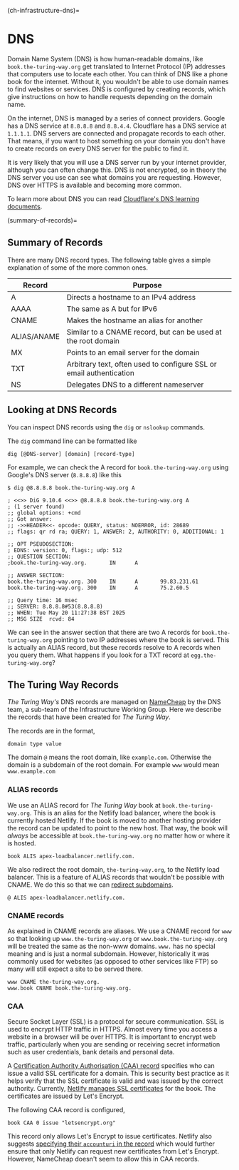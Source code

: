 (ch-infrastructure-dns)=
# DNS

Domain Name System (DNS) is how human-readable domains, like `book.the-turing-way.org` get translated to Internet Protocol (IP) addresses that computers use to locate each other.
You can think of DNS like a phone book for the internet.
Without it, you wouldn't be able to use domain names to find websites or services.
DNS is configured by creating records, which give instructions on how to handle requests depending on the domain name.

On the internet, DNS is managed by a series of connect providers.
Google has a DNS service at `8.8.8.8` and `8.8.4.4`.
Cloudflare has a DNS service at `1.1.1.1`.
DNS servers are connected and propagate records to each other.
That means, if you want to host something on your domain you don't have to create records on every DNS server for the public to find it.

It is very likely that you will use a DNS server run by your internet provider, although you can often change this.
DNS is not encrypted, so in theory the DNS server you use can see what domains you are requesting.
However, DNS over HTTPS is available and becoming more common.

To learn more about DNS you can read [Cloudflare's DNS learning documents](https://www.cloudflare.com/learning/dns/what-is-dns/).

(summary-of-records)=
## Summary of Records

There are many DNS record types.
The following table gives a simple explanation of some of the more common ones.

| Record      | Purpose                                                               |
| --------    | --------------------------------------------------------------------- |
| A           | Directs a hostname to an IPv4 address                                 |
| AAAA        | The same as A but for IPv6                                            |
| CNAME       | Makes the hostname an alias for another                               |
| ALIAS/ANAME | Similar to a CNAME record, but can be used at the root domain         |
| MX          | Points to an email server for the domain                              |
| TXT         | Arbitrary text, often used to configure SSL or email authentication   |
| NS          | Delegates DNS to a different nameserver                               |

## Looking at DNS Records

You can inspect DNS records using the `dig` or `nslookup` commands.

The `dig` command line can be formatted like

```console
dig [@DNS-server] [domain] [record-type]
```

For example, we can check the A record for `book.the-turing-way.org` using Google's DNS server (`8.8.8.8`) like this

```console
$ dig @8.8.8.8 book.the-turing-way.org A

; <<>> DiG 9.10.6 <<>> @8.8.8.8 book.the-turing-way.org A
; (1 server found)
;; global options: +cmd
;; Got answer:
;; ->>HEADER<<- opcode: QUERY, status: NOERROR, id: 28689
;; flags: qr rd ra; QUERY: 1, ANSWER: 2, AUTHORITY: 0, ADDITIONAL: 1

;; OPT PSEUDOSECTION:
; EDNS: version: 0, flags:; udp: 512
;; QUESTION SECTION:
;book.the-turing-way.org.       IN      A

;; ANSWER SECTION:
book.the-turing-way.org. 300    IN      A       99.83.231.61
book.the-turing-way.org. 300    IN      A       75.2.60.5

;; Query time: 16 msec
;; SERVER: 8.8.8.8#53(8.8.8.8)
;; WHEN: Tue May 20 11:27:38 BST 2025
;; MSG SIZE  rcvd: 84
```

We can see in the answer section that there are two A records for `book.the-turing-way.org` pointing to two IP addresses where the book is served.
This is actually an ALIAS record, but these records resolve to A records when you query them.
What happens if you look for a TXT record at `egg.the-turing-way.org`?

## The Turing Way Records

_The Turing Way's_ DNS records are managed on [NameCheap](https://namecheap.com) by the DNS team, a sub-team of the Infrastructure Working Group.
Here we describe the records that have been created for _The Turing Way_.

The records are in the format,

```
domain type value
```

The domain `@` means the root domain, like `example.com`.
Otherwise the domain is a subdomain of the root domain.
For example `www` would mean `www.example.com`

### ALIAS records

We use an ALIAS record for _The Turing Way_ book at `book.the-turing-way.org`.
This is an alias for the Netlify load balancer, where the book is currently hosted Netlify.
If the book is moved to another hosting provider the record can be updated to point to the new host.
That way, the book will _always_ be accessible at `book.the-turing-way.org` no matter how or where it is hosted.

```
book ALIS apex-loadbalancer.netlify.com.
```

We also redirect the root domain, `the-turing-way.org`, to the Netlify load balancer.
This is a feature of ALIAS records that wouldn't be possible with CNAME.
We do this so that we can [redirect subdomains](#ch-infrastructure-redirects).

```
@ ALIS apex-loadbalancer.netlify.com.
```

### CNAME records

As explained in [](#summary-of-records) CNAME records are aliases.
We use a CNAME record for `www` so that looking up `www.the-turing-way.org` or `www.book.the-turing-way.org` will be treated the same as the non-www domains.
`www.` has no special meaning and is just a normal subdomain.
However, historically it was commonly used for websites (as opposed to other services like FTP) so many will still expect a site to be served there.

```
www CNAME the-turing-way.org.
www.book CNAME book.the-turing-way.org.
```

### CAA

Secure Socket Layer (SSL) is a protocol for secure communication.
SSL is used to encrypt HTTP traffic in HTTPS.
Almost every time you access a website in a browser will be over HTTPS.
It is important to encrypt web traffic, particularly when you are sending or receiving secret information such as user credentials, bank details and personal data.

A [Certification Authority Authorisation (CAA) record](https://letsencrypt.org/docs/caa/) specifies who can issue a valid SSL certificate for a domain.
This is security best practice as it helps verify that the SSL certificate is valid and was issued by the correct authority.
Currently, [Netlify manages SSL certificates](https://docs.netlify.com/domains-https/https-ssl/#netlify-managed-certificates) for the book.
The certificates are issued by Let's Encrypt.

The following CAA record is configured,

```
book CAA 0 issue "letsencrypt.org"
```

This record only allows Let's Encrypt to issue certificates.
Netlify also suggests [specifying their `accounturi` in the record](https://docs.netlify.com/domains-https/https-ssl/#netlify-managed-certificates) which would further ensure that only Netlify can request new certificates from Let's Encrypt.
However, NameCheap doesn't seem to allow this in CAA records.
